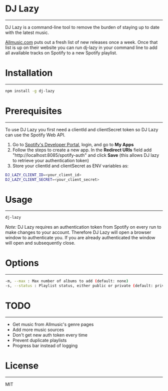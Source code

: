 # DJ Lazy
---
DJ Lazy is a command-line tool to remove the burden of staying up to date with the latest music.

[Allmusic.com](Allmusic.com) puts out a fresh list of new releases once a week. Once that list is up on their website you can run dj-lazy in your command line to add all available tracks on Spotify to a new Spotify playlist.

# Installation
---
```bash
npm install -g dj-lazy
```

# Prerequisites
---
To use DJ Lazy you first need a clientId and clientSecret token so DJ Lazy can use the Spotify Web API.

1. Go to [Spotify's Developer Portal](https://developer.spotify.com/), login, and go to **My Apps**
2. Follow the steps to create a new app. In the **Redirect URIs** field add "http://localhost:8085/spotify-auth" and click **Save** (this allows DJ lazy to retrieve your authentication token)
3. Store your clientId and clientSecret as ENV variables as:
```bash
DJ_LAZY_CLIENT_ID=<your_client_id>
DJ_LAZY_CLIENT_SECRET=<your_client_secret>
```

# Usage
---
```bash
dj-lazy
```
*Note:* DJ Lazy requires an authentication token from Spotify on every run to make changes to your account. Therefore DJ Lazy will open a browser window to authenticate you. If you are already authenticated the window will open and subsequently close.

# Options
---
```bash
-m, --max : Max number of albums to add (default: none)
-s, --status : Playlist status, either public or private (default: private)
```
# TODO
---
 * Get music from Allmusic's genre pages
 * Add more music sources
 * Don't get new auth token every time
 * Prevent duplicate playlists
 * Progress bar instead of logging

# License
---
MIT